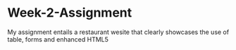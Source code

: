 # Week-2-Assignment
My assignment entails a restaurant wesite that clearly showcases the use of table, forms and enhanced HTML5
